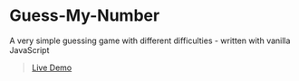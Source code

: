 # Guess-My-Number

A very simple guessing game with different difficulties - written with vanilla JavaScript

> [Live Demo](https://aminesmaeili79.github.io/Guess-My-Number/)

